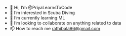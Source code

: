 - 👋 Hi, I’m @PriyaLearnsToCode
- 👀 I’m interested in Scuba Diving
- 🌱 I’m currently learning ML
- 💞️ I’m looking to collaborate on anything related to data 
- 📫 How to reach me rathibala96@gmail.com

<!---
PriyaLearnsToCode/PriyaLearnsToCode is a ✨ special ✨ repository because its `README.md` (this file) appears on your GitHub profile.
You can click the Preview link to take a look at your changes.
--->
